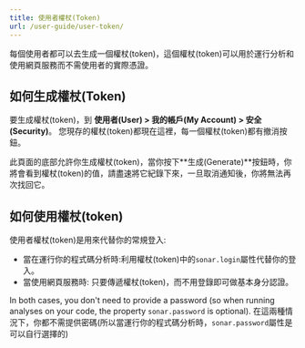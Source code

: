 ```yaml
---
title: 使用者權杖(Token)
url: /user-guide/user-token/
---
```


每個使用者都可以去生成一個權杖(token)，這個權杖(token)可以用於運行分析和使用網頁服務而不需使用者的實際憑證。

## 如何生成權杖(Token)

要生成權杖(token)，到 **使用者(User) > 我的帳戶(My Account) > 安全(Security)**。 您現存的權杖(token)都現在這裡，每一個權杖(token)都有撤消按鈕。

此頁面的底部允許你生成權杖(token)，當你按下**生成(Generate)**按鈕時，你將會看到權杖(token)的值，請盡速將它紀錄下來，一旦取消通知後，你將無法再次找回它。

## 如何使用權杖(token)

使用者權杖(token)是用來代替你的常規登入:

* 當在運行你的程式碼分析時:利用權杖(token)中的`sonar.login`屬性代替你的登入。
* 當使用網頁服務時: 只要傳遞權杖(token)，而不用登錄即可做基本身分認證。

In both cases, you don't need to provide a password (so when running analyses on your code, the property `sonar.password` is optional).
在這兩種情況下，你都不需提供密碼(所以當運行你的程式碼分析時，`sonar.password`屬性是可以自行選擇的)